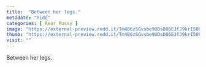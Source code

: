 ```yaml
---
title:  "Between her legs."
metadate: "hide"
categories: [ Rear Pussy ]
image: "https://external-preview.redd.it/Tm4B6zSGvsbe9UDsD86EJfJ9krI50ho7-USw-sk7YKU.gif?format=png8&s=12a79d7adb98ae618605fc77fa9eb21c05913f13"
thumb: "https://external-preview.redd.it/Tm4B6zSGvsbe9UDsD86EJfJ9krI50ho7-USw-sk7YKU.gif?width=320&crop=smart&format=png8&s=cb82f97759f0f365d72c9fa4066a4917889e585f"
visit: ""
---
```

Between her legs.
